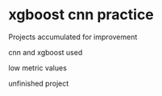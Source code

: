 # xgboost cnn practice

Projects accumulated for improvement


cnn and xgboost used


low metric values


unfinished project
